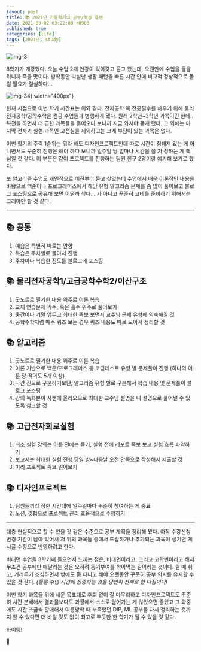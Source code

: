 ```yaml
---
layout: post
title: 📚 2021년 가을학기의 공부/복습 플랜
date: 2021-09-02 03:22:00 +0900
published: true
categories: [life]
tags: [2021년, study]
---
```


![img-3](https://user-images.githubusercontent.com/6462456/150924960-37b99fab-455a-41e5-a2fa-e3a2d3f0ffc2.gif)

8학기가 개강했다.
오늘 수업 2개 연강이 있어갖고 듣고 왔는데,
오랜만에 수업을 들을려니까 죽을 맛이다.
방학동안 박살난 생활 패턴을 빠른 시간 안에 비교적 정상적으로 돌릴 필요가 절실하다...

![img-34](https://user-images.githubusercontent.com/6462456/150925043-e2bf1c15-2d89-4394-a8b8-7042ba72284c.png){:width="400px"}

현재 시점으로 이번 학기 시간표는 위와 같다.
전자공학 쪽 전공필수를 채우기 위해 물리전자공학/공학수학을 컴공 수업들과 병행하게 됐다.
원래 2학년~3학년 과목이긴 한데.. 복전을 하면서 더 급한 과목들을 들어오다 보니까 지금 와서야 듣게 됐다.
그 외에는 마지막 전자과 실험 과목인 고전실을 제외하고는 크게 부담이 있는 과목은 없다.

이번 학기의 주력 1순위는 뭐라 해도 디자인프로젝트인데
따로 시간이 정해져 있는 게 아니면서도 꾸준히 진행은 해야 하다 보니까 일주일 당 얼마나 시간을 쓸 지 정하는 게 핵심일 것 같다.
이 부분은 같이 프로젝트를 진행하는 팀원 친구 2명이랑 얘기해 보기로 했다.

또 알고리즘 수업도 개인적으로 예전부터 듣고 싶었는데
수업에서 배운 이론적인 내용을 바탕으로 백준이나 프로그래머스에서 해당 유형 알고리즘 문제를 좀 많이 풀어보고
블로그 포스팅으로 공유해 보면 어떨까 싶다... 가 아니고 꾸준히 코테를 준비하기 위해서는 그래야만 할 것 같다.

---

## **📚 공통**

1. 예습은 특별히 따로는 안함
2. 복습은 주차별로 몰아서 진행
3. 주차마다 복습한 진도를 블로그에 포스팅

## **📚 물리전자공학1/고급공학수학2/이산구조**

1. 굿노트로 필기한 내용 위주로 이론 복습
2. 교재 연습문제 짝수, 혹은 홀수 위주로 풀어보기
3. 중간이나 기말 앞두고 최대한 족보 보면서 교수님 문제 유형에 익숙해질 것
4. 공학수학처럼 매주 퀴즈 보는 경우 퀴즈 내용도 따로 모아서 정리할 것

## **📚 알고리즘**

1. 굿노트로 필기한 내용 위주로 이론 복습
2. 이론 기반으로 백준/프로그래머스 등 코딩테스트 유형 별 문제풀이 진행 (하나의 이론 당 적어도 5개 이상)  
3. 나간 진도로 구분하기보단, 알고리즘 유형 별로 구분해서 복습 내용 및 문제풀이 블로그 포스팅
4. 강의 녹화본이 사캠에 올라오므로 최대한 교수님 설명을 내 설명으로 풀어낼 수 있도록 참고할 것

## **📚 고급전자회로실험**

1. 최소 실험 강의는 이틀 전에는 듣기, 실험 전에 레포트 족보 보고 실험 흐름 파악하기
2. 보고서는 최대한 실험 진행 당일 밤~다음날 오전 안쪽으로 작성해서 제출할 것  
3. 미리 프로젝트 족보 읽어보기

## **📚 디자인프로젝트**

1. 팀원들끼리 정한 시간대에 일주일마다 꾸준히 참여하는 게 중요
2. 노션, 깃헙으로 프로젝트 관리 효율적으로 수행하기

---

대충 현실적으로 할 수 있을 것 같은 수준으로 공부 계획을 정리해 봤다.
아직 수강신청 변경 기간이 남아 있어서 저 위의 과목들 중에서 드랍하거나 추가되는 과목이 생기면 게시글 수정으로 반영하려고 한다.

비대면 수업을 3학기째 들으면서 느끼는 점은,
비대면이라고, 그리고 고학번이라고 해서 무조건 공부에만 매달리는 것은 오히려 동기부여를 깎아먹는 길이라는 것이다.
쉴 때 쉬고, 거리두기 조심하면서 밖에도 좀 다니고 해야 오랫동안 꾸준히 공부 의지를 유지할 수 있을 것 같다.
_(물론 수업 시간에 집중하는 것을 당연히 전제로 한 다짐이다)_

이번 학기 과목들 위에 세운 목표대로 후회 없이 잘 마무리하고
디자인프로젝트도 꾸준히 시간 분배해서 결과물보다도 과정에서 스스로 얻어가는 게 많았으면 좋겠고
그 와중에도 시간 조금씩 할애해서 여름방학 때 부족했던 DIP, ML 공부들 다시 정리하는 것까지 할 수 있다면
더 바랄 것도 없이 최고로 뿌듯한 한 학기가 될 수 있을 것 같다.

화이팅!

🤩